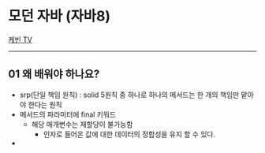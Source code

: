 # 모던 자바 (자바8)

[케빈 TV](https://www.youtube.com/playlist?list=PLRIMoAKN8c6O8_VHOyBOhzBCeN7ShyJ27)

---
## 01 왜 배워야 하나요?
- srp(단일 책임 원칙) : solid 5원칙 중 하나로 하나의 메서드는 한 개의 책임만 맡아야 한다는 원칙
- 메서드의 파라미터에 final 키워드
  - 해당 매개변수는 재할당이 불가능함
    - 인자로 들어온 값에 대한 데이터의 정합성을 유지 할 수 있다.
- 